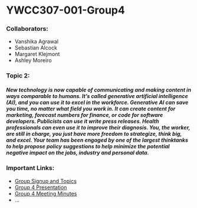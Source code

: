 # **YWCC307-001-Group4**

### Collaborators:
 - Vanshika Agrawal
 - Sebastian Alcock
 - Margaret Klejmont
 - Ashley Moreiro


### Topic 2:
##### *New technology is now capable of communicating and making content in ways comparable to humans. It’s called generative artificial intelligence (AI), and you can use it to excel in the workforce. Generative AI can save you time, no matter what field you work in. It can create content for marketing, forecast numbers for finance, or code for software developers. Publicists can use it write press releases. Health professionals can even use it to improve their diagnosis. You, the worker, are still in charge, you just have more freedom to strategize, think big, and excel. Your team has been engaged by one of the largest thinktanks to help propose policy suggestions to help minimize the potential negative impact on the jobs, industry and personal data.*


### Important Links:
- [Group Signup and Topics](https://docs.google.com/document/d/1XdocCgglrtrGvLvh1wmVDbAsgLItRvXdI-R2sz6mx6Y/edit)
- [Group 4 Presentation](https://docs.google.com/presentation/d/18xeR_HHAWyjoGonZJlV5xAJOG70J6-A-OWfojW0OOmg/edit?usp=sharing)
- [Group 4 Meeting Minutes](https://docs.google.com/document/d/1DaA68Fxg8O60jvIrwAThWuSu6YvkYAGohQ2-s9KFJgI/edit?usp=sharing)
- ...
